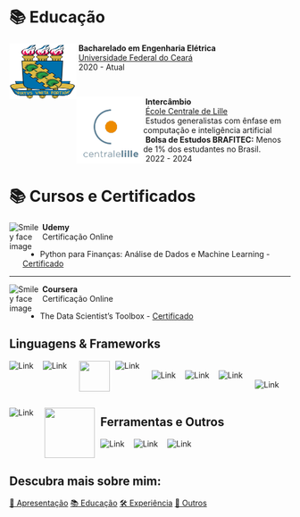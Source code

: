 # 📚 Educação
<p>
  <a href="#"> <!--- TODO: Colocar diploma UFC --->
    <img src="../assets/Brasao_ufc.svg" alt="Smiley face image"
      style="float:left; width:120px; height:100px;">
  </a>
  <span style="vertical-align:bottom">
    &nbsp;<strong>Bacharelado em Engenharia Elétrica</strong><br>
    &nbsp;<a href= "https://www.ufc.br/">Universidade Federal do Ceará</a><br>
    &nbsp;2020 - Atual
  </span>
</p>

<br>

<p>
  <a href="#"> <!--- TODO: Colocar diploma ECL --->
    <img src="../assets/centralelille.png" alt="Smiley face image"
      style="float:left; width:120px; height:120px;">
  </a>
  <span style="vertical-align:bottom">
    &nbsp;<strong>Intercâmbio</strong><br>
    &nbsp;<a href= "https://centralelille.fr/">École Centrale de Lille</a><br>
    &nbsp;Estudos generalistas com ênfase em computação e inteligência artificial<br>
    &nbsp;<strong>Bolsa de Estudos BRAFITEC:</strong> Menos de 1% dos estudantes no Brasil.<br>
    &nbsp;2022 - 2024
  </span>
</p>

# 📚 Cursos e Certificados

<p>
  <img src="https://cdn.worldvectorlogo.com/logos/udemy-1.svg" alt="Smiley face image"
    style="float:left; width:55px; height:55px;">
  <span style="vertical-align:bottom">
    &nbsp;<strong>Udemy</strong><br>
    &nbsp;Certificação Online
  </span>
</p>

* Python para Finanças: Análise de Dados e Machine Learning - [Certificado](../assets/certificates/pyfinance.pdf)

<hr size="30">

<p>
  <img src="https://149396518.v2.pressablecdn.com/wp-content/uploads/2020/12/cropped-android-chrome-512x512-1.png" alt="Smiley face image"
    style="float:left; width:55px; height:55px;">
  <span style="vertical-align:bottom">
    &nbsp;<strong>Coursera</strong><br>
    &nbsp;Certificação Online
  </span>
</p>

* The Data Scientist’s Toolbox - [Certificado](../assets/certificates/dstoolbox.pdf)

## Linguagens & Frameworks

<img alt="Link" src="https://upload.wikimedia.org/wikipedia/commons/thumb/c/c3/Python-logo-notext.svg/800px-Python-logo-notext.svg.png" style="float:left; padding-right:10px " width="50" height="50" >
<img alt="Link" src="https://cdn.worldvectorlogo.com/logos/fastapi-1.svg" style="float:left; padding-right:10px " width="55" height="55" >
<img  src="../cv/assets/langchain-color.png" style="float:left; padding-right:10px " width="55" height="55" >
<img alt="Link" src="https://upload.wikimedia.org/wikipedia/commons/d/d7/SQLAlchemy.svg" style="float:left; padding-right:10px " width="55" height="55" >
<br>
&nbsp;
&nbsp;

<img alt="Link" src="https://upload.wikimedia.org/wikipedia/commons/thumb/1/18/C_Programming_Language.svg/695px-C_Programming_Language.svg.png" style="float:left; padding-right:10px " width="50" height="50" >
<img alt="Link" src="https://upload.wikimedia.org/wikipedia/commons/thumb/2/2d/Tensorflow_logo.svg/1200px-Tensorflow_logo.svg.png" style="float:left; padding-right:10px " width="50" height="50" >
<img alt="Link" src="https://gogeticon.net/files/3163573/d130ef65a8efdfa66fa49eb5ab745cef.png" style="float:left; padding-right:10px " width="55" height="55" >
<img alt="Link" src="https://upload.wikimedia.org/wikipedia/commons/thumb/3/38/Jupyter_logo.svg/1200px-Jupyter_logo.svg.png" style="float:left; padding-right:10px " width="50" height="50" > 

<br>
&nbsp;
&nbsp;

<img alt="Link" src="https://upload.wikimedia.org/wikipedia/commons/thumb/2/29/Postgresql_elephant.svg/1985px-Postgresql_elephant.svg.png" style="float:left; padding-right:10px " width="53" height="53" >
<img src="../cv/assets/msqsql.svg" style="float:left; padding-right:10px " width="90" height="90" >

<br>



## Ferramentas e Outros


<img alt="Link" src="https://upload.wikimedia.org/wikipedia/commons/thumb/a/ab/Linux_Logo_in_Linux_Libertine_Font.svg/872px-Linux_Logo_in_Linux_Libertine_Font.svg.png" style="float:left; padding-right:10px " width="50" height="50" >
<img alt="Link" src="https://upload.wikimedia.org/wikipedia/commons/thumb/3/3f/Git_icon.svg/1200px-Git_icon.svg.png" style="float:left; padding-right:10px " width="50" height="50" >
<img alt="Link" src="https://upload.wikimedia.org/wikipedia/commons/thumb/1/1d/PyCharm_Icon.svg/2048px-PyCharm_Icon.svg.png" style="float:left; padding-right:10px " width="50" height="50" >


<br>
&nbsp;
&nbsp;

## Descubra mais sobre mim:

<div class="grid">
  <a href="/cv/" class="md-button md-button--primary">👋 Apresentação</a>
  <a href="#" class="md-button md-button--primary">📚 Educação</a>
  <a href="/cv/professional" class="md-button md-button--primary">🛠️ Experiência</a>
  <a href="/cv/others" class="md-button md-button--primary">🌟 Outros</a>
</div>